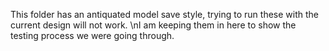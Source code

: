 This folder has an antiquated model save style, trying to run these with the current design will not work.
\nI am keeping them in here to show the testing process we were going through.
